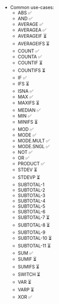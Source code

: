 * Common use-cases:
  - ABS ✅
  - AND ✅
  - AVERAGE ✅
  - AVERAGEA ✅
  - AVERAGEIF ⏳
  - AVERAGEIFS ⏳
  - COUNT ✅
  - COUNTA ✅
  - COUNTIF ⏳
  - COUNTIFS ⏳
  - IF ✅
  - IFS ⏳
  - ISNA ✅
  - MAX ✅
  - MAXIFS ⏳
  - MEDIAN ✅
  - MIN ✅
  - MINIFS ⏳
  - MOD ✅
  - MODE ✅
  - MODE.MULT ✅
  - MODE.SNGL ✅
  - NOT ✅
  - OR ✅
  - PRODUCT ✅
  - STDEV ⏳
  - STDEVP ⏳
  - SUBTOTAL-1
  - SUBTOTAL-2
  - SUBTOTAL-3
  - SUBTOTAL-4
  - SUBTOTAL-5
  - SUBTOTAL-6
  - SUBTOTAL-7 ⏳
  - SUBTOTAL-8 ⏳
  - SUBTOTAL-9
  - SUBTOTAL-10 ⏳
  - SUBTOTAL-11 ⏳
  - SUM ✅
  - SUMIF ⏳
  - SUMIFS ⏳
  - SWITCH ⏳
  - VAR ⏳
  - VARP ⏳
  - XOR ✅
